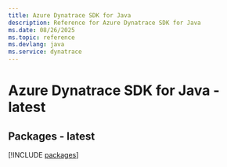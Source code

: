```yaml
---
title: Azure Dynatrace SDK for Java
description: Reference for Azure Dynatrace SDK for Java
ms.date: 08/26/2025
ms.topic: reference
ms.devlang: java
ms.service: dynatrace
---
```

# Azure Dynatrace SDK for Java - latest
## Packages - latest
[!INCLUDE [packages](dynatrace-index.md)]